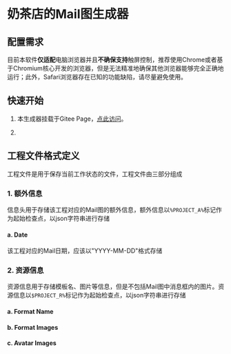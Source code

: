 # 奶茶店的Mail图生成器

## 配置需求

目前本软件**仅适配**电脑浏览器并且**不确保支持**触屏控制，推荐使用Chrome或者基于Chromium核心开发的浏览器，但是无法精准地确保其他浏览器能够完全正确地运行；此外，Safari浏览器存在已知的功能缺陷，请尽量避免使用。

## 快速开始

1. 本生成器挂载于Gitee Page，[点此访问](http://yakubo-s-tea-station.gitee.io/mail-generator/)。

2. 

## 工程文件格式定义

工程文件是用于保存当前工作状态的文件，工程文件由三部分组成

### 1. 额外信息
信息头用于存储该工程对应的Mail图的额外信息，额外信息以`%PROJECT_A%`标记作为起始检查点，以json字符串进行存储
#### a. Date
该工程对应的Mail日期，应该以"YYYY-MM-DD"格式存储

### 2. 资源信息
资源信息用于存储模板名、图片等信息，但是不包括Mail图中消息框内的图片。资源信息以`$PROJECT_R%`标记作为起始检查点，以json字符串进行存储
#### a. Format Name
#### b. Format Images
#### c. Avatar Images